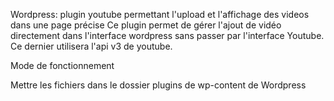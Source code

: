 Wordpress: plugin youtube permettant l'upload et l'affichage des videos dans une page précise
Ce plugin permet de gérer l'ajout de vidéo directement dans l'interface wordpress sans passer par l'interface Youtube. Ce dernier utilisera l'api v3 de youtube.

Mode de fonctionnement

Mettre les fichiers dans le dossier plugins de wp-content de Wordpress